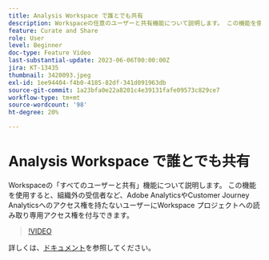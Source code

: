 ```yaml
---
title: Analysis Workspace で誰とでも共有
description: Workspaceの任意のユーザーと共有機能について説明します。 この機能を使用すると、Adobe Analyticsまたは CJA へのアクセス権を持たないユーザー（組織外の受信者を含む）に、Workspace プロジェクトへの読み取り専用アクセス権を付与できます。
feature: Curate and Share
role: User
level: Beginner
doc-type: Feature Video
last-substantial-update: 2023-06-06T00:00:00Z
jira: KT-13435
thumbnail: 3420093.jpeg
exl-id: 1ee94404-f4b0-4185-82df-341d091963db
source-git-commit: 1a23bfa0e22a8201c4e39131fafe09573c829ce7
workflow-type: tm+mt
source-wordcount: '98'
ht-degree: 20%

---
```


# Analysis Workspace で誰とでも共有

Workspaceの「すべてのユーザーと共有」機能について説明します。 この機能を使用すると、組織外の受信者など、Adobe AnalyticsやCustomer Journey Analyticsへのアクセス権を持たないユーザーにWorkspace プロジェクトへの読み取り専用アクセス権を付与できます。

>[!VIDEO](https://video.tv.adobe.com/v/3452450/?learn=on&captions=jpn)

詳しくは、[ドキュメント](https://experienceleague.adobe.com/docs/analytics/analyze/analysis-workspace/curate-share/share-projects.html?lang=ja#share-public-link)を参照してください。
